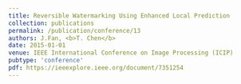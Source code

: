 ```yaml
---
title: Reversible Watermarking Using Enhanced Local Prediction
collection: publications
permalink: /publication/conference/13
authors: J.Fan, <b>T. Chen</b>
date: 2015-01-01
venue: IEEE International Conference on Image Processing (ICIP)
pubtype: 'conference'
pdf: https://ieeexplore.ieee.org/document/7351254
---
```


<!-- paperurl: 'http://academicpages.github.io/files/paper1.pdf'
citation: 'Your Name, You. (2009). &quot;Paper Title Number 1.&quot; <i>Journal 1</i>. 1(1).' -->
<!-- [Download paper here](http://academicpages.github.io/files/paper1.pdf) -->
